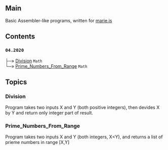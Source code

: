 ## Main
Basic Assembler-like programs, written for [marie.js](https://marie.js.org/)

## Contents
### `04.2020`<br/>
├─» [Division](Division) `Math`<br/>
└─» [Prime_Numbers_From_Range](Prime_Numbers_From_Range) `Math`<br/>

## Topics
### Division
Program takes two inputs X and Y (both positive integers), then devides X by Y and return only integer part of result.

### Prime_Numbers_From_Range
Program takes two inputs X and Y (both integers, X<Y), and returns a list of prieme numbers in range [X,Y]
